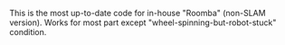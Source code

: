 This is the most up-to-date code for in-house "Roomba" (non-SLAM version). Works for most part except "wheel-spinning-but-robot-stuck" condition.
